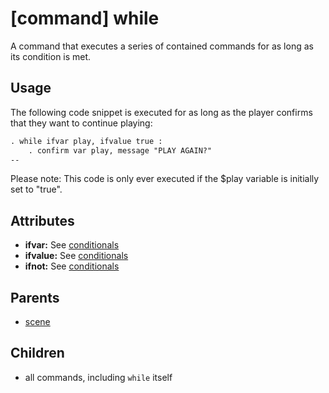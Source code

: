 
# [command] while

A command that executes a series of contained commands for as long as its condition is met.


## Usage

The following code snippet is executed for as long as the player confirms that they want
to continue playing:

```xml
. while ifvar play, ifvalue true :
    . confirm var play, message "PLAY AGAIN?"
--
```

Please note: This code is only ever executed if the $play variable is initially set to "true".


## Attributes

 * **ifvar:** See [conditionals](conditionals.md)
 * **ifvalue:** See [conditionals](conditionals.md)
 * **ifnot:** See [conditionals](conditionals.md)


## Parents

 * [scene](scene.md)


## Children

 * all commands, including `while` itself
